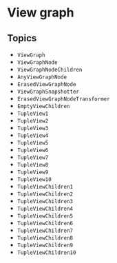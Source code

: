 # View graph

## Topics

- ``ViewGraph``
- ``ViewGraphNode``
- ``ViewGraphNodeChildren``
- ``AnyViewGraphNode``
- ``ErasedViewGraphNode``
- ``ViewGraphSnapshotter``
- ``ErasedViewGraphNodeTransformer``
- ``EmptyViewChildren``
- ``TupleView1``
- ``TupleView2``
- ``TupleView3``
- ``TupleView4``
- ``TupleView5``
- ``TupleView6``
- ``TupleView7``
- ``TupleView8``
- ``TupleView9``
- ``TupleView10``
- ``TupleViewChildren1``
- ``TupleViewChildren2``
- ``TupleViewChildren3``
- ``TupleViewChildren4``
- ``TupleViewChildren5``
- ``TupleViewChildren6``
- ``TupleViewChildren7``
- ``TupleViewChildren8``
- ``TupleViewChildren9``
- ``TupleViewChildren10``
